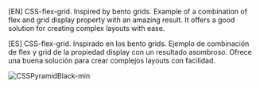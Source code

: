 [EN] CSS-flex-grid.
Inspired by bento grids. Example of a combination of flex and grid display property with an amazing result. It offers a good solution for creating complex layouts with ease.

[ES] CSS-flex-grid.
Inspirado en los bento grids. Ejemplo de combinación de flex y grid de la propiedad display con un resultado asombroso. Ofrece una buena solución para crear complejos layouts con facilidad.

![CSSPyramidBlack-min](https://github.com/user-attachments/assets/4bed4eb3-f683-4cd6-a351-5e4dfdfba569)
